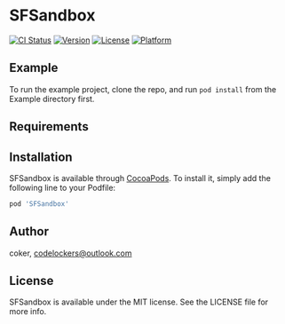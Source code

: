 # SFSandbox

[![CI Status](https://img.shields.io/travis/coker/SFSandbox.svg?style=flat)](https://travis-ci.org/coker/SFSandbox)
[![Version](https://img.shields.io/cocoapods/v/SFSandbox.svg?style=flat)](https://cocoapods.org/pods/SFSandbox)
[![License](https://img.shields.io/cocoapods/l/SFSandbox.svg?style=flat)](https://cocoapods.org/pods/SFSandbox)
[![Platform](https://img.shields.io/cocoapods/p/SFSandbox.svg?style=flat)](https://cocoapods.org/pods/SFSandbox)

## Example

To run the example project, clone the repo, and run `pod install` from the Example directory first.

## Requirements

## Installation

SFSandbox is available through [CocoaPods](https://cocoapods.org). To install
it, simply add the following line to your Podfile:

```ruby
pod 'SFSandbox'
```

## Author

coker, codelockers@outlook.com

## License

SFSandbox is available under the MIT license. See the LICENSE file for more info.
